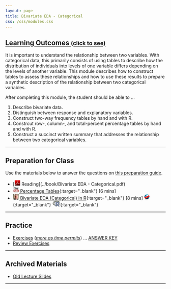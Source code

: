 ```yaml
---
layout: page
title: Bivariate EDA - Categorical
css: /css/modules.css
---
```


<div class="panel-group-ILOs">
  <div class="panel panel-default">
    <div class="panel-heading">
      <h2 class="panel-title">
        <a data-toggle="collapse" href="#ILOs">Learning Outcomes <small>(click to see)</small></a>
      </h2>
    </div>
    <div id="ILOs" class="panel-collapse collapse">
      <div class="panel-body">
It is important to understand the relationship between two variables.  With categorical data, this primarily consists of using tables to describe how the distribution of individuals into levels of one variable differs depending on the levels of another variable.  This module describes how to construct tables to assess these relationships and how to use these results to prepare a synthetic description of the relationship between two categorical variables.

<p>After completing this module, the student should be able to ...</p>

<ol>
  <li>Describe bivariate data.</li>
  <li>Distinguish between response and explanatory variables.</li>
  <li>Construct two-way frequency tables by hand and with R.</li>
  <li>Constrcut row-, column-, and total-percent percentage tables by hand and with R.</li>
  <li>Construct a succinct written summary that addresses the relationship between two categorical variables.</li>
</ol>
      </div>
    </div>
  </div>
</div>

----

## Preparation for Class

Use the materials below to answer the questions on [this preparation guide](BEDACat_Prep).

* [![PDF](../img/pdf.png) Reading](../book/Bivariate EDA - Categorical.pdf)
* [![YouTube Link](../img/youtube.png) Percentage Tables](https://www.youtube.com/watch?v=k8xFH6fCIWs){:target="_blank"} [6 mins]
* [![Vimeo](../img/dhovid.png) Bivariate EDA (Categorical) in R](https://vimeo.com/user45324800/biveda-cat){:target="_blank"} [8 mins] [![Web](../img/web.png)](HO/BEDACat_RHO.html){:target="_blank"}  [![R](../img/Rlogo.png)](HO/BEDACat_RHO.R){:target="_blank"}

----

## Practice

* [Exercises](CE/BEDACat_CE1) ([*more as time permits*](CE/BEDACat_CE2)) ... [ANSWER KEY](CE/BEDACat_CE_Keys)
* [Review Exercises](RE/BEDACat_RevEx)

----

## Archived Materials

* [Old Lecture Slides](PPT/BEDACat_PPT_old.pptx)

----
